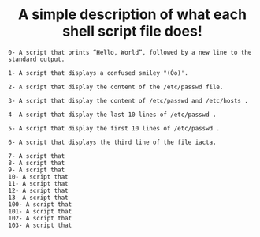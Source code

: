   <h1 align="center"> A simple description of what each shell script file does!</h1>

		
    0- A script that prints “Hello, World”, followed by a new line to the standard output.

    1- A script that displays a confused smiley "(Ôo)'.

    2- A script that display the content of the /etc/passwd file.

    3- A script that display the content of /etc/passwd and /etc/hosts .

    4- A script that display the last 10 lines of /etc/passwd .

    5- A script that display the first 10 lines of /etc/passwd .

    6- A script that displays the third line of the file iacta.
	
    7- A script that 
    8- A script that 
    9- A script that
    10- A script that 
    11- A script that 
    12- A script that 
    13- A script that 
    100- A script that 
    101- A script that 
    102- A script that 
    103- A script that 
